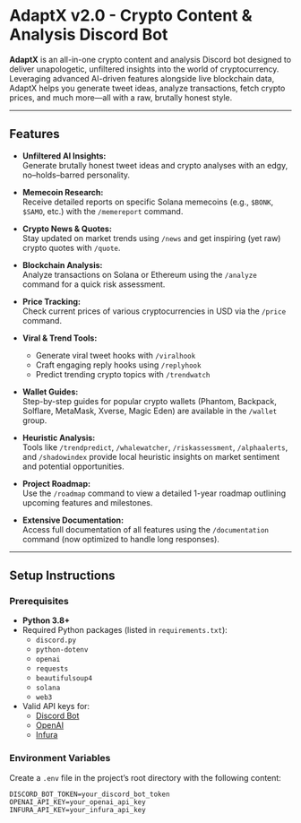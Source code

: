 # AdaptX v2.0 - Crypto Content & Analysis Discord Bot

**AdaptX** is an all-in-one crypto content and analysis Discord bot designed to deliver unapologetic, unfiltered insights into the world of cryptocurrency. Leveraging advanced AI-driven features alongside live blockchain data, AdaptX helps you generate tweet ideas, analyze transactions, fetch crypto prices, and much more—all with a raw, brutally honest style.

---

## Features

- **Unfiltered AI Insights:**  
  Generate brutally honest tweet ideas and crypto analyses with an edgy, no–holds–barred personality.

- **Memecoin Research:**  
  Receive detailed reports on specific Solana memecoins (e.g., `$BONK`, `$SAMO`, etc.) with the `/memereport` command.

- **Crypto News & Quotes:**  
  Stay updated on market trends using `/news` and get inspiring (yet raw) crypto quotes with `/quote`.

- **Blockchain Analysis:**  
  Analyze transactions on Solana or Ethereum using the `/analyze` command for a quick risk assessment.

- **Price Tracking:**  
  Check current prices of various cryptocurrencies in USD via the `/price` command.

- **Viral & Trend Tools:**  
  - Generate viral tweet hooks with `/viralhook`  
  - Craft engaging reply hooks using `/replyhook`  
  - Predict trending crypto topics with `/trendwatch`

- **Wallet Guides:**  
  Step-by-step guides for popular crypto wallets (Phantom, Backpack, Solflare, MetaMask, Xverse, Magic Eden) are available in the `/wallet` group.

- **Heuristic Analysis:**  
  Tools like `/trendpredict`, `/whalewatcher`, `/riskassessment`, `/alphaalerts`, and `/shadowindex` provide local heuristic insights on market sentiment and potential opportunities.

- **Project Roadmap:**  
  Use the `/roadmap` command to view a detailed 1-year roadmap outlining upcoming features and milestones.

- **Extensive Documentation:**  
  Access full documentation of all features using the `/documentation` command (now optimized to handle long responses).

---

## Setup Instructions

### Prerequisites

- **Python 3.8+**  
- Required Python packages (listed in `requirements.txt`):
  - `discord.py`
  - `python-dotenv`
  - `openai`
  - `requests`
  - `beautifulsoup4`
  - `solana`
  - `web3`
- Valid API keys for:
  - [Discord Bot](https://discord.com/developers/applications)
  - [OpenAI](https://openai.com/api/)
  - [Infura](https://infura.io/)

### Environment Variables

Create a `.env` file in the project’s root directory with the following content:

```env
DISCORD_BOT_TOKEN=your_discord_bot_token
OPENAI_API_KEY=your_openai_api_key
INFURA_API_KEY=your_infura_api_key
